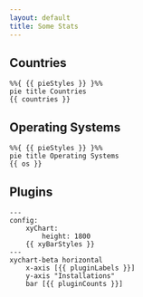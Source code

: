 ```yaml
---
layout: default
title: Some Stats
---
```



## Countries

```mermaid
%%{ {{ pieStyles }} }%%
pie title Countries
{{ countries }}
```


## Operating Systems

```mermaid
%%{ {{ pieStyles }} }%%
pie title Operating Systems
{{ os }}
```


## Plugins

```mermaid
---
config:
    xyChart:
        height: 1800
    {{ xyBarStyles }}
---
xychart-beta horizontal
    x-axis [{{ pluginLabels }}]
    y-axis "Installations"
    bar [{{ pluginCounts }}]
```
